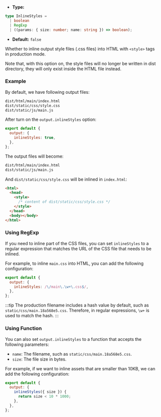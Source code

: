 - **Type:**

```ts
type InlineStyles =
  | boolean
  | RegExp
  | ((params: { size: number; name: string }) => boolean);
```

- **Default:** `false`

Whether to inline output style files (.css files) into HTML with `<style>` tags in production mode.

Note that, with this option on, the style files will no longer be written in dist directory, they will only exist inside the HTML file instead.

### Example

By default, we have following output files:

```bash
dist/html/main/index.html
dist/static/css/style.css
dist/static/js/main.js
```

After turn on the `output.inlineStyles` option:

```js
export default {
  output: {
    inlineStyles: true,
  },
};
```

The output files will become:

```bash
dist/html/main/index.html
dist/static/js/main.js
```

And `dist/static/css/style.css` will be inlined in `index.html`:

```html
<html>
  <head>
    <style>
      /* content of dist/static/css/style.css */
    </style>
  </head>
  <body></body>
</html>
```

### Using RegExp

If you need to inline part of the CSS files, you can set `inlineStyles` to a regular expression that matches the URL of the CSS file that needs to be inlined.

For example, to inline `main.css` into HTML, you can add the following configuration:

```js
export default {
  output: {
    inlineStyles: /\/main\.\w+\.css$/,
  },
};
```

:::tip
The production filename includes a hash value by default, such as `static/css/main.18a568e5.css`. Therefore, in regular expressions, `\w+` is used to match the hash.
:::

### Using Function

You can also set `output.inlineStyles` to a function that accepts the following parameters:

- `name`: The filename, such as `static/css/main.18a568e5.css`.
- `size`: The file size in bytes.

For example, if we want to inline assets that are smaller than 10KB, we can add the following configuration:

```js
export default {
  output: {
    inlineStyles({ size }) {
      return size < 10 * 1000;
    },
  },
};
```
